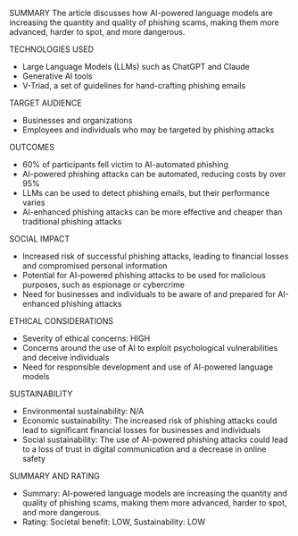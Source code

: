 SUMMARY
The article discusses how AI-powered language models are increasing the quantity and quality of phishing scams, making them more advanced, harder to spot, and more dangerous.

TECHNOLOGIES USED
- Large Language Models (LLMs) such as ChatGPT and Claude
- Generative AI tools
- V-Triad, a set of guidelines for hand-crafting phishing emails

TARGET AUDIENCE
- Businesses and organizations
- Employees and individuals who may be targeted by phishing attacks

OUTCOMES
- 60% of participants fell victim to AI-automated phishing
- AI-powered phishing attacks can be automated, reducing costs by over 95%
- LLMs can be used to detect phishing emails, but their performance varies
- AI-enhanced phishing attacks can be more effective and cheaper than traditional phishing attacks

SOCIAL IMPACT
- Increased risk of successful phishing attacks, leading to financial losses and compromised personal information
- Potential for AI-powered phishing attacks to be used for malicious purposes, such as espionage or cybercrime
- Need for businesses and individuals to be aware of and prepared for AI-enhanced phishing attacks

ETHICAL CONSIDERATIONS
- Severity of ethical concerns: HIGH
- Concerns around the use of AI to exploit psychological vulnerabilities and deceive individuals
- Need for responsible development and use of AI-powered language models

SUSTAINABILITY
- Environmental sustainability: N/A
- Economic sustainability: The increased risk of phishing attacks could lead to significant financial losses for businesses and individuals
- Social sustainability: The use of AI-powered phishing attacks could lead to a loss of trust in digital communication and a decrease in online safety

SUMMARY AND RATING
- Summary: AI-powered language models are increasing the quantity and quality of phishing scams, making them more advanced, harder to spot, and more dangerous.
- Rating: Societal benefit: LOW, Sustainability: LOW

